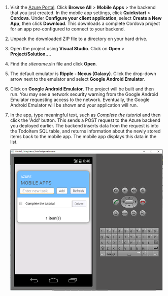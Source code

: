 
1. Visit the [Azure Portal]. Click **Browse All** > **Mobile Apps** > the backend that you just created. In the mobile
app settings, click **Quickstart** > **Cordova**. Under **Configure your client application**, select **Create a New App**,
then click **Download**. This downloads a complete Cordova project for an app pre-configured to connect to your backend.

2. Unpack the downloaded ZIP file to a directory on your hard drive.

3. Open the project using **Visual Studio**.  Click on **Open** > **Project/Solution...**.

4. Find the _sitename_.sln file and click **Open**.

5. The default emulator is **Ripple - Nexus (Galaxy)**.  Click the drop-down arrow next to the emulator and select **Google Android Emulator**.

6. Click on **Google Android Emulator**.  The project will be built and then run.  You may see a network security warning from the
Google Android Emulator requesting access to the network.  Eventually, the Google Android Emulator will be shown and your application will run.

7. In the app, type meaningful text, such as _Complete the tutorial_ and then click the 'Add' button. This sends a POST request to the
Azure backend you deployed earlier. The backend inserts data from the request is into the TodoItem SQL table, and returns information
about the newly stored items back to the mobile app. The mobile app displays this data in the list.

    ![](./media/app-service-mobile-cordova-quickstart/quickstart-startup.png)

[Azure Portal]: https://portal.azure.com/
